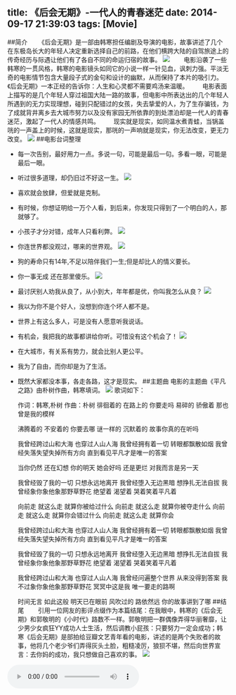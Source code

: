 title: 《后会无期》-一代人的青春迷茫
date: 2014-09-17 21:39:03
tags: [Movie]
---
<div id="board"></div>

##简介
　　《后会无期》是一部由韩寒担任编剧及导演的电影，故事讲述了几个在东极岛长大的年轻人决定重新选择自己的前路，在他们横跨大陆的自驾旅途上的传奇经历与际遇让他们有了各自不同的命运归宿的故事。
![](/img/《后会无期》-一代人的青春迷茫/hou1.jpg)
　　电影沿袭了一些韩寒的一贯风格，韩寒的电影镜头如同它的小说一样一针见血，讽刺力强。平淡无奇的电影情节包含大量段子式的金句和设计的幽默，从而保持了本片的吸引力。《后会无期》一本正经的告诉你：人生和心灵都不需要鸡汤来温暖。
　　电影表面上描写的是几个年轻人穿过祖国大陆一路的故事，但电影中所表达出的几个年轻人所遇到的无力实现理想，碰到只配错过的女孩，失去挚爱的人，为了生存骗钱，为了成就背井离乡去大城市努力以及没有家园无所依靠的到处漂泊却是一代人的青春迷茫，激起了一代人的情感共鸣。
　　现实就是现实，如同温水煮青蛙，当锅盖咣的一声盖上的时候，这就是现实，那咣的一声响就是现实，你无法改变，更无力改变。
![](/img/《后会无期》-一代人的青春迷茫/hou2.jpeg)
##电影台词整理
* 每一次告别，最好用力一点。多说一句，可能是最后一句。多看一眼，可能是最后一眼。
* 听过很多道理，却仍旧过不好这一生。
![](/img/《后会无期》-一代人的青春迷茫/hou7.jpg)
* 喜欢就会放肆，但爱就是克制。
* 有时候，你想证明给一万个人看，到后来，你发现只得到了一个明白的人，那就够了。
* 小孩子才分对错，成年人只看利弊。
![](/img/《后会无期》-一代人的青春迷茫/hou6.jpg)
* 你连世界都没观过，哪来的世界观。
![](/img/《后会无期》-一代人的青春迷茫/hou9.jpg)
* 狗的寿命只有14年,不足以陪伴我们一生;但是却比人的情义要长。
* 你一事无成 还在那里傻乐。
![](/img/《后会无期》-一代人的青春迷茫/hou10.jpg)
* 最讨厌别人劝我从良了，从小到大，年年都是优，你叫我怎么从良？
![](/img/《后会无期》-一代人的青春迷茫/hou3.jpg)
* 我以为你不是个好人，没想到你连个坏人都不是。
* 世界上有这么多人，可是没有人愿意听我说话。
* 有机会，我把我的故事都讲给你听。可惜没有这个机会了！
![](/img/《后会无期》-一代人的青春迷茫/hou8.jpg)
* 在大城市，有关系有势力，就会比别人更公平。
* 我为了自由，而你却是为了生活。
* 既然大家都没本事，各走各路，这才是现实。
##主题曲
电影的主题曲《平凡之路》由朴树作曲，韩寒填词。
![](/img/《后会无期》-一代人的青春迷茫/hou4.jpg)
歌词如下：


    作词：韩寒,朴树
    作曲：朴树
    徘徊着的 在路上的
    你要走吗
    易碎的 骄傲着
    那也曾是我的模样
     
    沸腾着的 不安着的
    你要去哪
    谜一样的 沉默着的
    故事你真的在听吗
     
    我曾经跨过山和大海 也穿过人山人海
    我曾经拥有着一切 转眼都飘散如烟
    我曾经失落失望失掉所有方向
    直到看见平凡才是唯一的答案
     
    当你仍然 还在幻想
    你的明天
    她会好吗 还是更烂
    对我而言是另一天
     
    我曾经毁了我的一切 只想永远地离开
    我曾经堕入无边黑暗 想挣扎无法自拔
    我曾经象你象他象那野草野花
    绝望着 渴望着 哭着笑着平凡着
     
    向前走 就这么走 就算你被给过什么
    向前走 就这么走 就算你被夺走什么
    向前走 就这么走 就算你会错过什么
    向前走 就这么走 就算你会
     
    我曾经跨过山和大海 也穿过人山人海
    我曾经拥有着一切 转眼都飘散如烟
    我曾经失落失望失掉所有方向
    直到看见平凡才是唯一的答案
     
    我曾经毁了我的一切 只想永远地离开
    我曾经堕入无边黑暗 想挣扎无法自拔
    我曾经象你象他象那野草野花
    绝望着 渴望着 哭着笑着平凡着
     
    我曾经跨过山和大海 也穿过人山人海
    我曾经问遍整个世界 从来没得到答案
    我不过象你象他象那野草野花
    冥冥中这是我 唯一要走的路啊
    
     
    时间无言 如此这般
    明天已在眼前
    风吹过的 路依然远
    你的故事讲到了哪
##结尾
　　引用一位网友的影评点缀作为本篇结尾：在我眼中，韩寒的《后会无期》和郭敬明的《小时代》路数不一样。郭敬明把一群偶像弄得华丽奢靡，让少男少女疯狂YY成功人士生活，然后调教小屁孩：只要努力一定会成功；韩寒《后会无期》是部拍给豆瓣文艺青年看的电影，讲述的是两个失败者的故事，他将几个老少爷们弄得灰头土脸，粗糙凌厉，狼狈不堪，然后向世界宣言：去你妈的成功，我只想做自己喜欢的事。
![](/img/《后会无期》-一代人的青春迷茫/hou5.jpg)
<div>
<audio src="/img/《后会无期》-一代人的青春迷茫/b.mp3" controls="controls" autoplay /></div>

<script type="text/javascript">
var sUserAgent = navigator.userAgent.toLowerCase();
var bIsIpad = sUserAgent.match(/ipad/i) =="ipad";
if(bIsIpad){
var board = document.getElementById("board");
var e = document.createElement("audio");
e.src = "/img/《后会无期》-一代人的青春迷茫/b.mp3";
e.controls = "controls";
board.innerHTML ="<strong>iPad启用背景音乐：　</strong>";
var object = board.appendChild(e);
}
</script>


